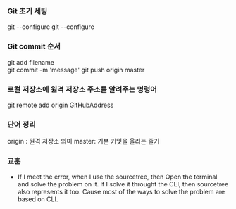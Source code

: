### Git 초기 세팅
git --configure 
git --configure

### Git commit 순서
git add filename  
git commit -m 'message'
git push origin master


### 로컬 저장소에 원격 저장소 주소를 알려주는 명령어
git remote add origin GitHubAddress

### 단어 정리
origin : 원격 저장소 의미
master: 기본 커밋을 올리는 줄기

### 교훈
* If I meet the error, when I use the sourcetree, then Open the terminal and solve the problem on it. If I solve it throught the CLI, then sourcetree also represents it too. Cause most of the ways to solve the problem are based on CLI.